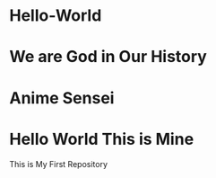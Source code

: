 # Hello-World
# We are God in Our History
# Anime Sensei
# Hello World This is Mine

This is My First Repository
